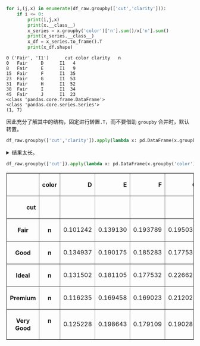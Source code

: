 
``` python
for i,(j,x) in enumerate(df_raw.groupby(['cut','clarity'])):
    if i <= 0:
        print(i,j,x)
        print(x.__class__)
        x_series = x.groupby('color')['n'].sum()/x['n'].sum()
        print(x_series.__class__)
        x_df = x_series.to_frame().T
        print(x_df.shape)
```

    0 ('Fair', 'I1')      cut color clarity   n
    0   Fair     D      I1   4
    8   Fair     E      I1   9
    15  Fair     F      I1  35
    23  Fair     G      I1  53
    31  Fair     H      I1  52
    38  Fair     I      I1  34
    45  Fair     J      I1  23
    <class 'pandas.core.frame.DataFrame'>
    <class 'pandas.core.series.Series'>
    (1, 7)

因此充分了解其中的结构，固定进行转置`.T`，而不要借助 `groupby` 合并时，默认转置。

``` python
df_raw.groupby(['cut','clarity']).apply(lambda x: pd.DataFrame(x.groupby('color')['n'].sum()/x['n'].sum()).T)
```

<details>

<summary>结果太长。</summary>

<div>

<style scoped>
    .dataframe tbody tr th:only-of-type {
        vertical-align: middle;
    }

    .dataframe tbody tr th {
        vertical-align: top;
    }

    .dataframe thead th {
        text-align: right;
    }
</style>

<table border="1" class="dataframe">

<thead>

<tr style="text-align: right;">

<th>

</th>

<th>

</th>

<th>

</th>

<th>

D

</th>

<th>

E

</th>

<th>

F

</th>

<th>

G

</th>

<th>

H

</th>

<th>

I

</th>

<th>

J

</th>

</tr>

<tr>

<th>

cut

</th>

<th>

clarity

</th>

<th>

</th>

<th>

</th>

<th>

</th>

<th>

</th>

<th>

</th>

<th>

</th>

<th>

</th>

<th>

</th>

</tr>

</thead>

<tbody>

<tr>

<th rowspan="8" valign="top">

Fair

</th>

<th>

I1

</th>

<th>

n

</th>

<td>

0.019048

</td>

<td>

0.042857

</td>

<td>

0.166667

</td>

<td>

0.252381

</td>

<td>

0.247619

</td>

<td>

0.161905

</td>

<td>

0.109524

</td>

</tr>

<tr>

<th>

IF

</th>

<th>

n

</th>

<td>

0.333333

</td>

<td>

NaN

</td>

<td>

0.444444

</td>

<td>

0.222222

</td>

<td>

NaN

</td>

<td>

NaN

</td>

<td>

NaN

</td>

</tr>

<tr>

<th>

SI1

</th>

<th>

n

</th>

<td>

0.142157

</td>

<td>

0.159314

</td>

<td>

0.203431

</td>

<td>

0.169118

</td>

<td>

0.183824

</td>

<td>

0.073529

</td>

<td>

0.068627

</td>

</tr>

<tr>

<th>

SI2

</th>

<th>

n

</th>

<td>

0.120172

</td>

<td>

0.167382

</td>

<td>

0.190987

</td>

<td>

0.171674

</td>

<td>

0.195279

</td>

<td>

0.096567

</td>

<td>

0.057940

</td>

</tr>

<tr>

<th>

VS1

</th>

<th>

n

</th>

<td>

0.029412

</td>

<td>

0.082353

</td>

<td>

0.194118

</td>

<td>

0.264706

</td>

<td>

0.188235

</td>

<td>

0.147059

</td>

<td>

0.094118

</td>

</tr>

<tr>

<th>

VS2

</th>

<th>

n

</th>

<td>

0.095785

</td>

<td>

0.160920

</td>

<td>

0.203065

</td>

<td>

0.172414

</td>

<td>

0.157088

</td>

<td>

0.122605

</td>

<td>

0.088123

</td>

</tr>

<tr>

<th>

VVS1

</th>

<th>

n

</th>

<td>

0.176471

</td>

<td>

0.176471

</td>

<td>

0.294118

</td>

<td>

0.176471

</td>

<td>

0.058824

</td>

<td>

0.058824

</td>

<td>

0.058824

</td>

</tr>

<tr>

<th>

VVS2

</th>

<th>

n

</th>

<td>

0.130435

</td>

<td>

0.188406

</td>

<td>

0.144928

</td>

<td>

0.246377

</td>

<td>

0.159420

</td>

<td>

0.115942

</td>

<td>

0.014493

</td>

</tr>

<tr>

<th rowspan="8" valign="top">

Good

</th>

<th>

I1

</th>

<th>

n

</th>

<td>

0.083333

</td>

<td>

0.239583

</td>

<td>

0.197917

</td>

<td>

0.197917

</td>

<td>

0.145833

</td>

<td>

0.093750

</td>

<td>

0.041667

</td>

</tr>

<tr>

<th>

IF

</th>

<th>

n

</th>

<td>

0.126761

</td>

<td>

0.126761

</td>

<td>

0.211268

</td>

<td>

0.309859

</td>

<td>

0.056338

</td>

<td>

0.084507

</td>

<td>

0.084507

</td>

</tr>

<tr>

<th>

SI1

</th>

<th>

n

</th>

<td>

0.151923

</td>

<td>

0.227564

</td>

<td>

0.175000

</td>

<td>

0.132692

</td>

<td>

0.150641

</td>

<td>

0.105769

</td>

<td>

0.056410

</td>

</tr>

<tr>

<th>

SI2

</th>

<th>

n

</th>

<td>

0.206290

</td>

<td>

0.186864

</td>

<td>

0.185939

</td>

<td>

0.150786

</td>

<td>

0.146161

</td>

<td>

0.074931

</td>

<td>

0.049029

</td>

</tr>

<tr>

<th>

VS1

</th>

<th>

n

</th>

<td>

0.066358

</td>

<td>

0.137346

</td>

<td>

0.203704

</td>

<td>

0.234568

</td>

<td>

0.118827

</td>

<td>

0.158951

</td>

<td>

0.080247

</td>

</tr>

<tr>

<th>

VS2

</th>

<th>

n

</th>

<td>

0.106339

</td>

<td>

0.163599

</td>

<td>

0.188139

</td>

<td>

0.196319

</td>

<td>

0.141104

</td>

<td>

0.112474

</td>

<td>

0.092025

</td>

</tr>

<tr>

<th>

VVS1

</th>

<th>

n

</th>

<td>

0.069892

</td>

<td>

0.231183

</td>

<td>

0.188172

</td>

<td>

0.220430

</td>

<td>

0.166667

</td>

<td>

0.118280

</td>

<td>

0.005376

</td>

</tr>

<tr>

<th>

VVS2

</th>

<th>

n

</th>

<td>

0.087413

</td>

<td>

0.181818

</td>

<td>

0.174825

</td>

<td>

0.262238

</td>

<td>

0.157343

</td>

<td>

0.090909

</td>

<td>

0.045455

</td>

</tr>

<tr>

<th rowspan="8" valign="top">

Ideal

</th>

<th>

I1

</th>

<th>

n

</th>

<td>

0.089041

</td>

<td>

0.123288

</td>

<td>

0.287671

</td>

<td>

0.109589

</td>

<td>

0.260274

</td>

<td>

0.116438

</td>

<td>

0.013699

</td>

</tr>

<tr>

<th>

IF

</th>

<th>

n

</th>

<td>

0.023102

</td>

<td>

0.065182

</td>

<td>

0.221122

</td>

<td>

0.405116

</td>

<td>

0.186469

</td>

<td>

0.078383

</td>

<td>

0.020627

</td>

</tr>

<tr>

<th>

SI1

</th>

<th>

n

</th>

<td>

0.172349

</td>

<td>

0.178888

</td>

<td>

0.141990

</td>

<td>

0.154134

</td>

<td>

0.178188

</td>

<td>

0.117702

</td>

<td>

0.056749

</td>

</tr>

<tr>

<th>

SI2

</th>

<th>

n

</th>

<td>

0.137028

</td>

<td>

0.180523

</td>

<td>

0.174365

</td>

<td>

0.187067

</td>

<td>

0.173210

</td>

<td>

0.105466

</td>

<td>

0.042340

</td>

</tr>

<tr>

<th>

VS1

</th>

<th>

n

</th>

<td>

0.097799

</td>

<td>

0.165227

</td>

<td>

0.171636

</td>

<td>

0.265534

</td>

<td>

0.130120

</td>

<td>

0.113681

</td>

<td>

0.056004

</td>

</tr>

<tr>

<th>

VS2

</th>

<th>

n

</th>

<td>

0.181424

</td>

<td>

0.224019

</td>

<td>

0.173339

</td>

<td>

0.179452

</td>

<td>

0.109643

</td>

<td>

0.086373

</td>

<td>

0.045750

</td>

</tr>

<tr>

<th>

VVS1

</th>

<th>

n

</th>

<td>

0.070347

</td>

<td>

0.163654

</td>

<td>

0.214949

</td>

<td>

0.290181

</td>

<td>

0.159257

</td>

<td>

0.087445

</td>

<td>

0.014167

</td>

</tr>

<tr>

<th>

VVS2

</th>

<th>

n

</th>

<td>

0.108979

</td>

<td>

0.194551

</td>

<td>

0.199540

</td>

<td>

0.297007

</td>

<td>

0.110898

</td>

<td>

0.068304

</td>

<td>

0.020721

</td>

</tr>

<tr>

<th rowspan="8" valign="top">

Premium

</th>

<th>

I1

</th>

<th>

n

</th>

<td>

0.058537

</td>

<td>

0.146341

</td>

<td>

0.165854

</td>

<td>

0.224390

</td>

<td>

0.224390

</td>

<td>

0.117073

</td>

<td>

0.063415

</td>

</tr>

<tr>

<th>

IF

</th>

<th>

n

</th>

<td>

0.043478

</td>

<td>

0.117391

</td>

<td>

0.134783

</td>

<td>

0.378261

</td>

<td>

0.173913

</td>

<td>

0.100000

</td>

<td>

0.052174

</td>

</tr>

<tr>

<th>

SI1

</th>

<th>

n

</th>

<td>

0.155524

</td>

<td>

0.171748

</td>

<td>

0.170070

</td>

<td>

0.158322

</td>

<td>

0.183217

</td>

<td>

0.102657

</td>

<td>

0.058462

</td>

</tr>

<tr>

<th>

SI2

</th>

<th>

n

</th>

<td>

0.142760

</td>

<td>

0.175992

</td>

<td>

0.177348

</td>

<td>

0.166836

</td>

<td>

0.176670

</td>

<td>

0.105799

</td>

<td>

0.054595

</td>

</tr>

<tr>

<th>

VS1

</th>

<th>

n

</th>

<td>

0.065862

</td>

<td>

0.146807

</td>

<td>

0.145802

</td>

<td>

0.284565

</td>

<td>

0.168929

</td>

<td>

0.111111

</td>

<td>

0.076923

</td>

</tr>

<tr>

<th>

VS2

</th>

<th>

n

</th>

<td>

0.100983

</td>

<td>

0.187370

</td>

<td>

0.184391

</td>

<td>

0.214775

</td>

<td>

0.158475

</td>

<td>

0.093834

</td>

<td>

0.060173

</td>

</tr>

<tr>

<th>

VVS1

</th>

<th>

n

</th>

<td>

0.064935

</td>

<td>

0.170455

</td>

<td>

0.129870

</td>

<td>

0.277597

</td>

<td>

0.181818

</td>

<td>

0.136364

</td>

<td>

0.038961

</td>

</tr>

<tr>

<th>

VVS2

</th>

<th>

n

</th>

<td>

0.108046

</td>

<td>

0.139080

</td>

<td>

0.167816

</td>

<td>

0.316092

</td>

<td>

0.135632

</td>

<td>

0.094253

</td>

<td>

0.039080

</td>

</tr>

<tr>

<th rowspan="8" valign="top">

Very Good

</th>

<th>

I1

</th>

<th>

n

</th>

<td>

0.059524

</td>

<td>

0.261905

</td>

<td>

0.154762

</td>

<td>

0.190476

</td>

<td>

0.142857

</td>

<td>

0.095238

</td>

<td>

0.095238

</td>

</tr>

<tr>

<th>

IF

</th>

<th>

n

</th>

<td>

0.085821

</td>

<td>

0.160448

</td>

<td>

0.250000

</td>

<td>

0.294776

</td>

<td>

0.108209

</td>

<td>

0.070896

</td>

<td>

0.029851

</td>

</tr>

<tr>

<th>

SI1

</th>

<th>

n

</th>

<td>

0.152469

</td>

<td>

0.193210

</td>

<td>

0.172531

</td>

<td>

0.146296

</td>

<td>

0.168827

</td>

<td>

0.110494

</td>

<td>

0.056173

</td>

</tr>

<tr>

<th>

SI2

</th>

<th>

n

</th>

<td>

0.149524

</td>

<td>

0.211905

</td>

<td>

0.163333

</td>

<td>

0.155714

</td>

<td>

0.163333

</td>

<td>

0.095238

</td>

<td>

0.060952

</td>

</tr>

<tr>

<th>

VS1

</th>

<th>

n

</th>

<td>

0.098592

</td>

<td>

0.165070

</td>

<td>

0.165070

</td>

<td>

0.243380

</td>

<td>

0.144789

</td>

<td>

0.115493

</td>

<td>

0.067606

</td>

</tr>

<tr>

<th>

VS2

</th>

<th>

n

</th>

<td>

0.119259

</td>

<td>

0.194134

</td>

<td>

0.179853

</td>

<td>

0.184871

</td>

<td>

0.145118

</td>

<td>

0.105751

</td>

<td>

0.071015

</td>

</tr>

<tr>

<th>

VVS1

</th>

<th>

n

</th>

<td>

0.065906

</td>

<td>

0.215463

</td>

<td>

0.220532

</td>

<td>

0.240811

</td>

<td>

0.145754

</td>

<td>

0.087452

</td>

<td>

0.024081

</td>

</tr>

<tr>

<th>

VVS2

</th>

<th>

n

</th>

<td>

0.114170

</td>

<td>

0.241296

</td>

<td>

0.201619

</td>

<td>

0.244534

</td>

<td>

0.117409

</td>

<td>

0.057490

</td>

<td>

0.023482

</td>

</tr>

</tbody>

</table>

</div>

</details>

``` python
df_raw.groupby(['cut']).apply(lambda x: pd.DataFrame(x.groupby('color')['n'].sum()/x['n'].sum()).T)
```

<div>

<style scoped>
    .dataframe tbody tr th:only-of-type {
        vertical-align: middle;
    }

    .dataframe tbody tr th {
        vertical-align: top;
    }

    .dataframe thead th {
        text-align: right;
    }
</style>

<table border="1" class="dataframe">

<thead>

<tr style="text-align: right;">

<th>

</th>

<th>

color

</th>

<th>

D

</th>

<th>

E

</th>

<th>

F

</th>

<th>

G

</th>

<th>

H

</th>

<th>

I

</th>

<th>

J

</th>

</tr>

<tr>

<th>

cut

</th>

<th>

</th>

<th>

</th>

<th>

</th>

<th>

</th>

<th>

</th>

<th>

</th>

<th>

</th>

<th>

</th>

</tr>

</thead>

<tbody>

<tr>

<th>

Fair

</th>

<th>

n

</th>

<td>

0.101242

</td>

<td>

0.139130

</td>

<td>

0.193789

</td>

<td>

0.195031

</td>

<td>

0.188199

</td>

<td>

0.108696

</td>

<td>

0.073913

</td>

</tr>

<tr>

<th>

Good

</th>

<th>

n

</th>

<td>

0.134937

</td>

<td>

0.190175

</td>

<td>

0.185283

</td>

<td>

0.177538

</td>

<td>

0.143090

</td>

<td>

0.106400

</td>

<td>

0.062576

</td>

</tr>

<tr>

<th>

Ideal

</th>

<th>

n

</th>

<td>

0.131502

</td>

<td>

0.181105

</td>

<td>

0.177532

</td>

<td>

0.226625

</td>

<td>

0.144541

</td>

<td>

0.097118

</td>

<td>

0.041576

</td>

</tr>

<tr>

<th>

Premium

</th>

<th>

n

</th>

<td>

0.116235

</td>

<td>

0.169458

</td>

<td>

0.169023

</td>

<td>

0.212022

</td>

<td>

0.171126

</td>

<td>

0.103546

</td>

<td>

0.058589

</td>

</tr>

<tr>

<th>

Very Good

</th>

<th>

n

</th>

<td>

0.125228

</td>

<td>

0.198643

</td>

<td>

0.179109

</td>

<td>

0.190283

</td>

<td>

0.150968

</td>

<td>

0.099652

</td>

<td>

0.056117

</td>

</tr>

</tbody>

</table>

</div>
